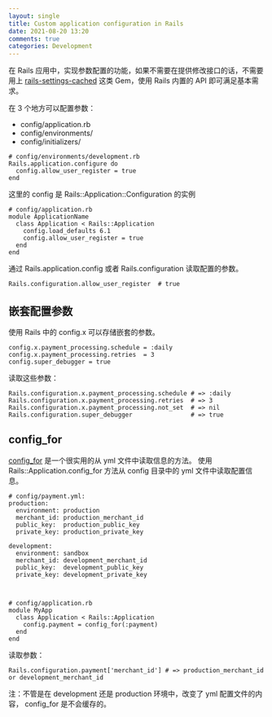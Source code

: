 ```yaml
---
layout: single
title: Custom application configuration in Rails
date: 2021-08-20 13:20
comments: true
categories: Development
---
```


在 Rails 应用中，实现参数配置的功能，如果不需要在提供修改接口的话，不需要用上 [rails-settings-cached](https://github.com/huacnlee/rails-settings-cached) 这类 Gem，使用 Rails 内置的 API 即可满足基本需求。

在 3 个地方可以配置参数：


- config/application.rb
- config/environments/
- config/initializers/

```
# config/environments/development.rb
Rails.application.configure do
  config.allow_user_register = true
end
```

这里的 config 是 Rails::Application::Configuration 的实例

```
# config/application.rb
module ApplicationName
  class Application < Rails::Application
    config.load_defaults 6.1
    config.allow_user_register = true
  end
end
```    
	
通过 Rails.application.config 或者 Rails.configuration 读取配置的参数。

```
Rails.configuration.allow_user_register  # true
```
	
## 嵌套配置参数

使用 Rails 中的 config.x 可以存储嵌套的参数。

	config.x.payment_processing.schedule = :daily
	config.x.payment_processing.retries  = 3
	config.super_debugger = true
	
读取这些参数：

	Rails.configuration.x.payment_processing.schedule # => :daily
	Rails.configuration.x.payment_processing.retries  # => 3
	Rails.configuration.x.payment_processing.not_set  # => nil
	Rails.configuration.super_debugger                # => true	
	
## config_for	

[config_for](https://api.rubyonrails.org/classes/Rails/Application.html#method-i-config_for) 是一个很实用的从 yml 文件中读取信息的方法。 使用 Rails::Application.config_for 方法从 config 目录中的 yml 文件中读取配置信息。

	# config/payment.yml:
	production:
	  environment: production
	  merchant_id: production_merchant_id
	  public_key:  production_public_key
	  private_key: production_private_key

	development:
	  environment: sandbox
	  merchant_id: development_merchant_id
	  public_key:  development_public_key
	  private_key: development_private_key



	# config/application.rb
	module MyApp
	  class Application < Rails::Application
		config.payment = config_for(:payment)
	  end
	end
	
读取参数：	
	
	Rails.configuration.payment['merchant_id'] # => production_merchant_id or development_merchant_id	

注：不管是在 development 还是 production 环境中，改变了 yml 配置文件的内容，	config_for 是不会缓存的。